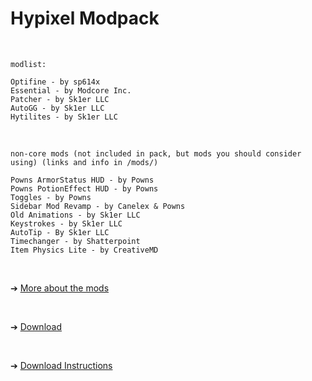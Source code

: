 # Hypixel Modpack

</br>

```|
modlist:

Optifine - by sp614x
Essential - by Modcore Inc.
Patcher - by Sk1er LLC
AutoGG - by Sk1er LLC
Hytilites - by Sk1er LLC
```

</br>

```
non-core mods (not included in pack, but mods you should consider using) (links and info in /mods/)

Powns ArmorStatus HUD - by Powns
Powns PotionEffect HUD - by Powns
Toggles - by Powns
Sidebar Mod Revamp - by Canelex & Powns
Old Animations - by Sk1er LLC
Keystrokes - by Sk1er LLC
AutoTip - By Sk1er LLC
Timechanger - by Shatterpoint
Item Physics Lite - by CreativeMD
```

</br>

➔ [More about the mods](https://github.com/snapperitwo/mc-utils/blob/main/modpacks/hypixel/mods/README.md)

</br>

➔ [Download]()

</br>

➔ [Download Instructions]()
